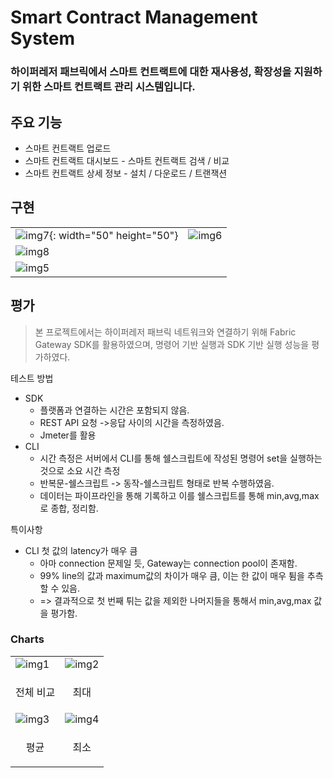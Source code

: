 # Smart Contract Management System

### 하이퍼레저 패브릭에서 스마트 컨트랙트에 대한 재사용성, 확장성을 지원하기 위한 스마트 컨트랙트 관리 시스템입니다.

## 주요 기능
- 스마트 컨트랙트 업로드
- 스마트 컨트랙트 대시보드 - 스마트 컨트랙트 검색 / 비교
- 스마트 컨트랙트 상세 정보 - 설치 / 다운로드 / 트랜잭션


## 구현
|||
|---|---|
|![img7](https://user-images.githubusercontent.com/78259314/230725409-607a57a0-d802-4328-b78e-b2194b9fd61d.png){: width="50" height="50"}|![img6](https://user-images.githubusercontent.com/78259314/230725407-d1db0fb6-fc71-4119-8175-f9b651ae3cd4.png)
|![img8](https://user-images.githubusercontent.com/78259314/230725428-af70880a-5dd2-4c75-99c8-4763ac4e7515.png)||![img9](https://user-images.githubusercontent.com/78259314/230725426-532dad08-5f41-495e-8f3a-3f40a294102d.png)
|![img5](https://user-images.githubusercontent.com/78259314/230725432-1d3bbc23-a9df-4648-bb04-f93578ab3014.png)|

## 평가
> 본 프로젝트에서는 하이퍼레저 패브릭 네트워크와 연결하기 위해 Fabric Gateway SDK를 활용하였으며, 명령어 기반 실행과 SDK 기반 실행 성능을 평가하였다.

테스트 방법
- SDK
  - 플랫폼과 연결하는 시간은 포함되지 않음.
  - REST API 요청 ->응답 사이의 시간을 측정하였음.
  - Jmeter를 활용
- CLI
  - 시간 측정은 서버에서 CLI를 통해 쉘스크립트에 작성된 명령어 set을 실행하는 것으로 소요 시간 측정
  - 반복문-쉘스크립트 -> 동작-쉘스크립트 형태로 반복 수행하였음.
  - 데이터는 파이프라인을 통해 기록하고 이를 쉘스크립트를 통해 min,avg,max 로 종합, 정리함.

특이사항
- CLI 첫 값의 latency가 매우 큼
  - 아마 connection 문제일 듯, Gateway는 connection pool이 존재함.
  - 99% line의 값과 maximum값의 차이가 매우 큼, 이는 한 값이 매우 튐을 추측할 수 있음.
  - => 결과적으로 첫 번째 튀는 값을 제외한 나머지들을 통해서 min,avg,max 값을 평가함.

### Charts
| | |
|---|---|
|![img1](https://user-images.githubusercontent.com/78259314/230723374-26c2b3e4-9c85-409f-94bc-78ec8fea9010.png)|![img2](https://user-images.githubusercontent.com/78259314/230723436-cb8fa374-dc61-417e-9c9c-4d26c184e6b9.png)|
|<p align="center">전체 비교</p>|<p align="center">최대</p>|
|![img3](https://user-images.githubusercontent.com/78259314/230723533-4070e3ba-3ed0-4768-8938-afb6b3928e4c.png)|![img4](https://user-images.githubusercontent.com/78259314/230723537-37b80b56-503f-483a-82cb-57853cca28da.png)|
|<p align="center">평균</p>|<p align="center">최소</p>|










